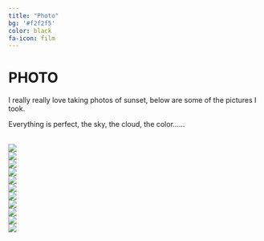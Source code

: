 ```yaml
---
title: "Photo"
bg: '#f2f2f5'
color: black
fa-icon: film
---
```


<div id="projects">
<h1 class="heading">PHOTO</h1>

<p>I really really love taking photos of sunset, below are some of the pictures I took.</p> 
<p>Everything is perfect, the sky, the cloud, the color......</p>
<br>
<div class="row ">  
    <div class="col-md-4" style="visibility:hidden animation-name:none;">
        <div class="project shadow-large">
            <div class="project-image">
                <img src="img/sunset1.jpg"/>
            </div>
        </div>
    </div>
    <div class="col-md-4" style="visibility:hidden animation-name:none;">
        <div class="project shadow-large">
            <div class="project-image">
                <img src="img/sunset2.jpg"/>
            </div>
        </div>
    </div>
    <div class="col-md-4" style="visibility:hidden animation-name:none;">
        <div class="project shadow-large">
            <div class="project-image">
                <img src="img/sunset3.jpg"/>
            </div>
        </div>
    </div>
</div>
<div class="row ">  
    <div class="col-md-4" style="visibility:hidden animation-name:none;">
        <div class="project shadow-large">
            <div class="project-image">
                <img src="img/sunset7.jpg"/>
            </div>
        </div>
    </div>
    <div class="col-md-4" style="visibility:hidden animation-name:none;">
        <div class="project shadow-large">
            <div class="project-image">
                <img src="img/sunset8.jpg"/>
            </div>
        </div>
    </div>
    <div class="col-md-4" style="visibility:hidden animation-name:none;">
        <div class="project shadow-large">
            <div class="project-image">
                <img src="img/sunset9.jpg"/>
            </div>
        </div>
    </div>
</div>
<div class="row ">  
    <div class="col-md-4" style="visibility:hidden animation-name:none;">
        <div class="project shadow-large">
            <div class="project-image">
                <img src="img/sunset10.jpg"/>
            </div>
        </div>
        <div class="project shadow-large">
            <div class="project-image">
                <img src="img/sunset5.jpg"/>
            </div>
        </div>
    </div>
    <div class="col-md-4" style="visibility:hidden animation-name:none;">
        <div class="project shadow-large">
            <div class="project-image">
                <img src="img/sunset4.jpg"/>
            </div>
        </div>
    </div>
    <div class="col-md-4" style="visibility:hidden animation-name:none;">
        <div class="project shadow-large">
            <div class="project-image">
                <img src="img/sunset11.jpg"/>
            </div>
        </div>
        <div class="project shadow-large">
            <div class="project-image">
                <img src="img/sunset6.jpg"/>
            </div>
        </div>
    </div>
</div>